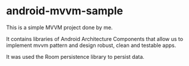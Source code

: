 # android-mvvm-sample

This is a simple MVVM project done by me.

It contains libraries of Android Architecture Components that allow us to implement mvvm pattern and design robust, clean and testable apps.

It was used the Room persistence library to persist data.
